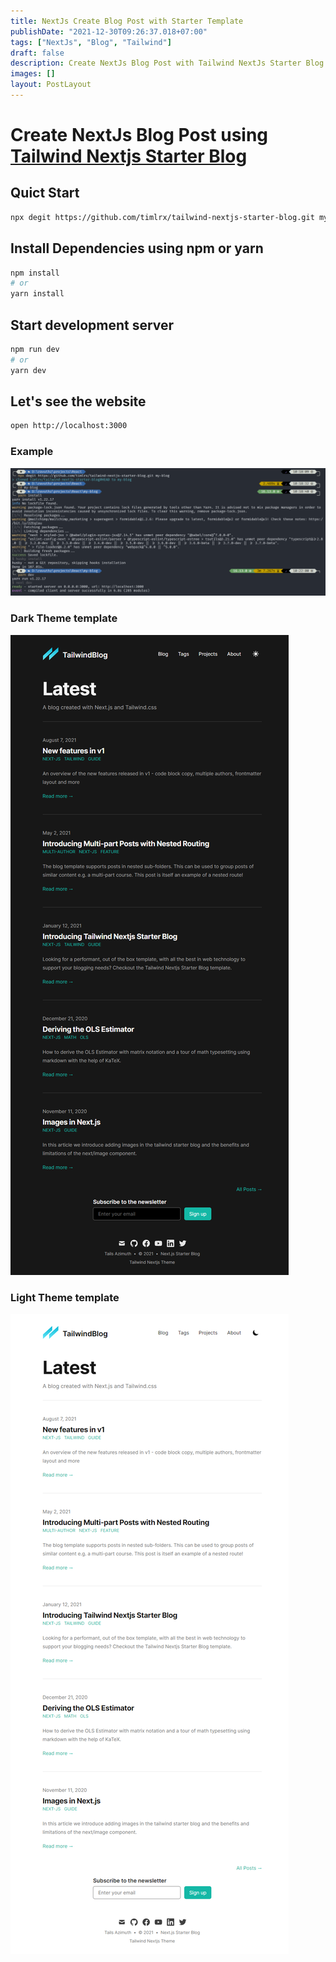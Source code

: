 ```yaml
---
title: NextJs Create Blog Post with Starter Template
publishDate: "2021-12-30T09:26:37.018+07:00"
tags: ["NextJs", "Blog", "Tailwind"]
draft: false
description: Create NextJs Blog Post with Tailwind NextJs Starter Blog
images: []
layout: PostLayout
---
```


# Create NextJs Blog Post using [Tailwind Nextjs Starter Blog](https://github.com/timlrx/tailwind-nextjs-starter-blog)

## Quict Start

```bash
npx degit https://github.com/timlrx/tailwind-nextjs-starter-blog.git my-blog
```

## Install Dependencies using npm or yarn

```bash
npm install
# or
yarn install
```

## Start development server

```bash
npm run dev
# or
yarn dev
```

## Let's see the website

```bash
open http://localhost:3000
```

### Example

![Demo Cli](/images/demo-script.png)

### Dark Theme template

![Dark Theme](/images/dark-theme.png)

### Light Theme template

![Light Theme](/images/light-theme.png)
